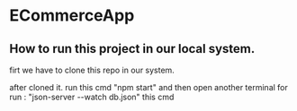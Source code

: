 # ECommerceApp

## How to run this project in our local system.
  firt we have to clone this repo in our system.

after cloned it. run this cmd "npm start" and then open another terminal for run : "json-server --watch db.json" this cmd 
